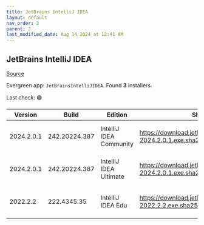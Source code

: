 ```yaml
---
title: JetBrains IntelliJ IDEA
layout: default
nav_order: 2
parent: J
last_modified_date: Aug 14 2024 at 12:41 AM
---
```


## JetBrains IntelliJ IDEA

[Source](https://www.jetbrains.com/)

Evergreen app: `JetBrainsIntelliJIDEA`. Found **3** installers.

Last check: 🟢

| Version    | Build         | Edition                 | Sha256                                                           | Date       | Size       | Type | URI                                                                                                                    |
| ---------- | ------------- | ----------------------- | ---------------------------------------------------------------- | ---------- | ---------- | ---- | ---------------------------------------------------------------------------------------------------------------------- |
| 2024.2.0.1 | 242.20224.387 | IntelliJ IDEA Community | https://download.jetbrains.com/idea/ideaIC-2024.2.0.1.exe.sha256 | 13/8/2024  | 757373368  | exe  | [https://download.jetbrains.com/idea/ideaIC-2024.2.0.1.exe](https://download.jetbrains.com/idea/ideaIC-2024.2.0.1.exe) |
| 2024.2.0.1 | 242.20224.387 | IntelliJ IDEA Ultimate  | https://download.jetbrains.com/idea/ideaIU-2024.2.0.1.exe.sha256 | 13/8/2024  | 1185925504 | exe  | [https://download.jetbrains.com/idea/ideaIU-2024.2.0.1.exe](https://download.jetbrains.com/idea/ideaIU-2024.2.0.1.exe) |
| 2022.2.2   | 222.4345.35   | IntelliJ IDEA Edu       | https://download.jetbrains.com/idea/ideaIE-2022.2.2.exe.sha256   | 27/10/2022 | 693805272  | exe  | [https://download.jetbrains.com/idea/ideaIE-2022.2.2.exe](https://download.jetbrains.com/idea/ideaIE-2022.2.2.exe)     |
